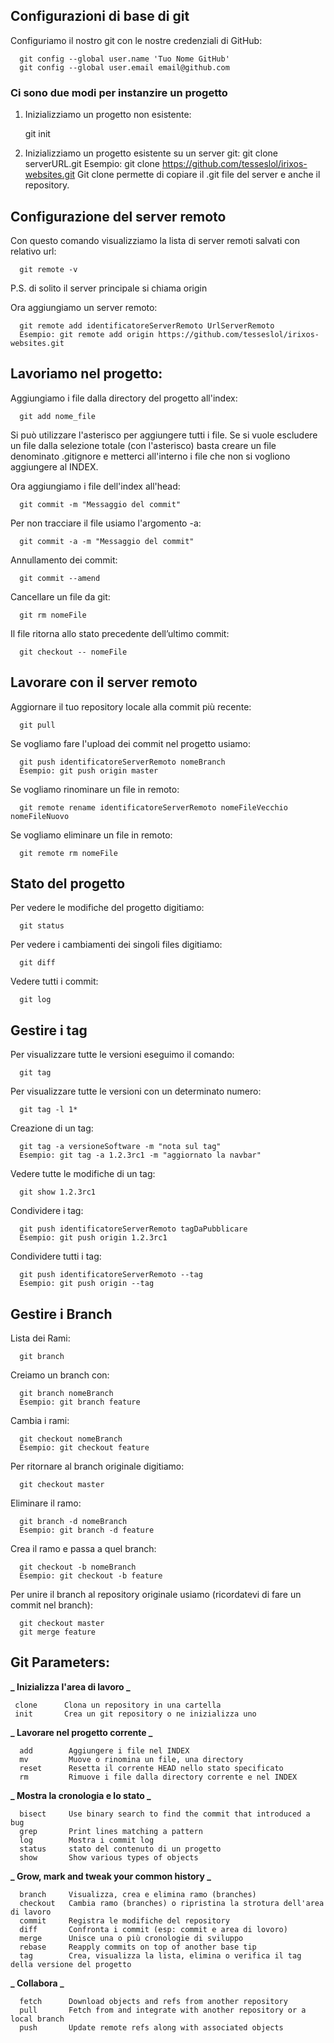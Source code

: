 ## Configurazioni di base di git

Configuriamo il nostro git con le nostre credenziali di GitHub:

      git config --global user.name 'Tuo Nome GitHub'
      git config --global user.email email@github.com

### Ci sono due modi per instanzire un progetto

1.  Inizializziamo un progetto non esistente:

    git init

2.  Inizializziamo un progetto esistente su un server git:
          git clone serverURL.git
          Esempio: git clone https://github.com/tesseslol/irixos-websites.git
    Git clone permette di copiare il .git file del server e anche il repository.

## Configurazione del server remoto

Con questo comando visualizziamo la lista di server remoti salvati con relativo url:

      git remote -v

P.S. di solito il server principale si chiama origin <br>

Ora aggiungiamo un server remoto:

      git remote add identificatoreServerRemoto UrlServerRemoto
      Esempio: git remote add origin https://github.com/tesseslol/irixos-websites.git

## Lavoriamo nel progetto:

Aggiungiamo i file dalla directory del progetto all'index:

      git add nome_file

Si può utilizzare l'asterisco per aggiungere tutti i file. Se si vuole escludere un file dalla selezione totale (con l'asterisco) basta creare un file denominato .gitignore e metterci all'interno i file che non si vogliono aggiungere al INDEX.<br>

Ora aggiungiamo i file dell'index all'head:

      git commit -m "Messaggio del commit"

Per non tracciare il file usiamo l'argomento -a:

      git commit -a -m "Messaggio del commit"


Annullamento dei commit:

      git commit --amend

Cancellare un file da git:

      git rm nomeFile


Il file ritorna allo stato precedente dell’ultimo commit:

      git checkout -- nomeFile

## Lavorare con il server remoto

Aggiornare il tuo repository locale alla commit più recente:

      git pull

Se vogliamo fare l'upload dei commit nel progetto usiamo:

      git push identificatoreServerRemoto nomeBranch
      Esempio: git push origin master

Se vogliamo rinominare un file in remoto:

      git remote rename identificatoreServerRemoto nomeFileVecchio nomeFileNuovo

Se vogliamo eliminare un file in remoto:

      git remote rm nomeFile

## Stato del progetto

Per vedere le modifiche del progetto digitiamo:

      git status

Per vedere i cambiamenti dei singoli files digitiamo:

      git diff

Vedere tutti i commit:

      git log

## Gestire i tag

Per visualizzare tutte le versioni eseguimo il comando:

      git tag

Per visualizzare tutte le versioni con un determinato numero:

      git tag -l 1*

Creazione di un tag:

      git tag -a versioneSoftware -m "nota sul tag"
      Esempio: git tag -a 1.2.3rc1 -m "aggiornato la navbar"

Vedere tutte le modifiche di un tag:

      git show 1.2.3rc1

Condividere i tag:

      git push identificatoreServerRemoto tagDaPubblicare
      Esempio: git push origin 1.2.3rc1

Condividere tutti i tag:

      git push identificatoreServerRemoto --tag
      Esempio: git push origin --tag


## Gestire i Branch

Lista dei Rami:

      git branch

Creiamo un branch con:

      git branch nomeBranch
      Esempio: git branch feature

Cambia i rami:

      git checkout nomeBranch
      Esempio: git checkout feature

Per ritornare al branch originale digitiamo:

      git checkout master

Eliminare il ramo:

      git branch -d nomeBranch
      Esempio: git branch -d feature

Crea il ramo e passa a quel branch:

      git checkout -b nomeBranch
      Esempio: git checkout -b feature

Per unire il branch al repository originale usiamo (ricordatevi di fare un commit nel branch):

      git checkout master
      git merge feature

## Git Parameters:

**_ Inizializza l'area di lavoro _**

     clone      Clona un repository in una cartella
     init       Crea un git repository o ne inizializza uno

**_ Lavorare nel progetto corrente _**

      add        Aggiungere i file nel INDEX
      mv         Muove o rinomina un file, una directory
      reset      Resetta il corrente HEAD nello stato specificato
      rm         Rimuove i file dalla directory corrente e nel INDEX

**_ Mostra la cronologia e lo stato _**

      bisect     Use binary search to find the commit that introduced a bug
      grep       Print lines matching a pattern
      log        Mostra i commit log
      status     stato del contenuto di un progetto
      show       Show various types of objects

**_ Grow, mark and tweak your common history _**

      branch     Visualizza, crea e elimina ramo (branches)
      checkout   Cambia ramo (branches) o ripristina la strotura dell'area di lavoro
      commit     Registra le modifiche del repository
      diff       Confronta i commit (esp: commit e area di lovoro)
      merge      Unisce una o più cronologie di sviluppo
      rebase     Reapply commits on top of another base tip
      tag        Crea, visualizza la lista, elimina o verifica il tag della versione del progetto

**_ Collabora _**

      fetch      Download objects and refs from another repository
      pull       Fetch from and integrate with another repository or a local branch
      push       Update remote refs along with associated objects

